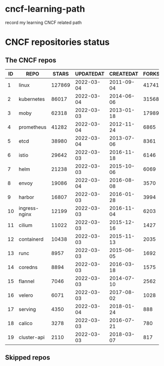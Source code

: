 # cncf-learning-path
record my learning CNCF related path

# CNCF repositories status
<!--START_SECTION:github_repos-->
## The CNCF repos
| ID |     REPO      | STARS  | UPDATEDAT  | CREATEDAT  | FORKSCOUNT |
|----|---------------|--------|------------|------------|------------|
|  1 | linux         | 127869 | 2022-03-04 | 2011-09-04 |      41741 |
|  2 | kubernetes    |  86017 | 2022-03-04 | 2014-06-06 |      31568 |
|  3 | moby          |  62318 | 2022-03-03 | 2013-01-18 |      17989 |
|  4 | prometheus    |  41282 | 2022-03-04 | 2012-11-24 |       6865 |
|  5 | etcd          |  38980 | 2022-03-04 | 2013-07-06 |       8361 |
|  6 | istio         |  29642 | 2022-03-03 | 2016-11-18 |       6146 |
|  7 | helm          |  21238 | 2022-03-03 | 2015-10-06 |       6069 |
|  8 | envoy         |  19086 | 2022-03-04 | 2016-08-08 |       3570 |
|  9 | harbor        |  16807 | 2022-03-03 | 2016-01-28 |       3994 |
| 10 | ingress-nginx |  12199 | 2022-03-03 | 2016-11-04 |       6203 |
| 11 | cilium        |  11022 | 2022-03-03 | 2015-12-16 |       1427 |
| 12 | containerd    |  10438 | 2022-03-03 | 2015-11-13 |       2035 |
| 13 | runc          |   8957 | 2022-03-03 | 2015-06-05 |       1692 |
| 14 | coredns       |   8894 | 2022-03-03 | 2016-03-18 |       1575 |
| 15 | flannel       |   7046 | 2022-03-03 | 2014-07-10 |       2562 |
| 16 | velero        |   6071 | 2022-03-03 | 2017-08-02 |       1028 |
| 17 | serving       |   4350 | 2022-03-04 | 2018-01-24 |        888 |
| 18 | calico        |   3278 | 2022-03-03 | 2016-07-21 |        780 |
| 19 | cluster-api   |   2110 | 2022-03-03 | 2018-03-07 |        817 |



## Skipped repos
<!--END_SECTION:github_repos-->
